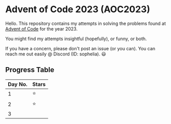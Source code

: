 # Advent of Code 2023 (AOC2023)

Hello. This repository contains my attempts in solving the problems found at [Advent of Code](https://adventofcode.com) for the year 2023.

You might find my attempts insightful (hopefully), or funny, or both.

If you have a concern, please don't post an issue (or you can). You can reach me out easily @ Discord (ID: sophelia). 😃

## Progress Table
| **Day No.** | Stars |
|-------------|-------|
| 1           | ⭐     |
| 2           | ⭐     |
| 3           |       |
